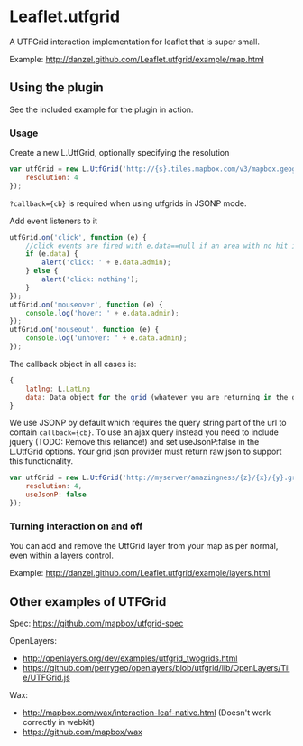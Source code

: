 Leaflet.utfgrid
===============

A UTFGrid interaction implementation for leaflet that is super small.

Example: http://danzel.github.com/Leaflet.utfgrid/example/map.html

## Using the plugin
See the included example for the plugin in action.

### Usage

Create a new L.UtfGrid, optionally specifying the resolution
```javascript
var utfGrid = new L.UtfGrid('http://{s}.tiles.mapbox.com/v3/mapbox.geography-class/{z}/{x}/{y}.grid.json?callback={cb}', {
	resolution: 4
});
```
```?callback={cb}``` is required when using utfgrids in JSONP mode.

Add event listeners to it
```javascript
utfGrid.on('click', function (e) {
	//click events are fired with e.data==null if an area with no hit is clicked
	if (e.data) {
		alert('click: ' + e.data.admin);
	} else {
		alert('click: nothing');
	}
});
utfGrid.on('mouseover', function (e) {
	console.log('hover: ' + e.data.admin);
});
utfGrid.on('mouseout', function (e) {
	console.log('unhover: ' + e.data.admin);
});
```

The callback object in all cases is:
```javascript
{
	latlng: L.LatLng
	data: Data object for the grid (whatever you are returning in the grid json)
}
```

We use JSONP by default which requires the query string part of the url to contain ```callback={cb}```.
To use an ajax query instead you need to include jquery (TODO: Remove this reliance!) and set useJsonP:false in the L.UtfGrid options.
Your grid json provider must return raw json to support this functionality.

```javascript
var utfGrid = new L.UtfGrid('http://myserver/amazingness/{z}/{x}/{y}.grid.json', {
	resolution: 4,
	useJsonP: false
});
```

### Turning interaction on and off

You can add and remove the UtfGrid layer from your map as per normal, even within a layers control.

Example: http://danzel.github.com/Leaflet.utfgrid/example/layers.html

## Other examples of UTFGrid

Spec: https://github.com/mapbox/utfgrid-spec

OpenLayers:
*   http://openlayers.org/dev/examples/utfgrid_twogrids.html
*   https://github.com/perrygeo/openlayers/blob/utfgrid/lib/OpenLayers/Tile/UTFGrid.js

Wax:
*   http://mapbox.com/wax/interaction-leaf-native.html (Doesn't work correctly in webkit)
*   https://github.com/mapbox/wax
